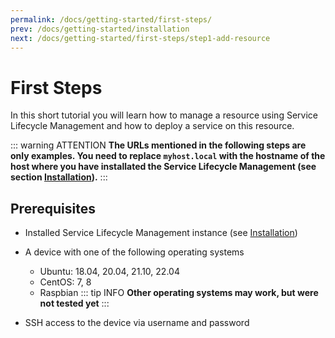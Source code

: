 ```yaml
---
permalink: /docs/getting-started/first-steps/
prev: /docs/getting-started/installation
next: /docs/getting-started/first-steps/step1-add-resource
---
```


# First Steps

In this short tutorial you will learn how to manage a resource using Service Lifecycle Management and how to deploy a service on this resource.

::: warning ATTENTION
**The  URLs mentioned in the following steps are only examples. You need to replace `myhost.local` with the hostname of the host where you have installated the Service Lifecycle Management (see section [Installation](/docs/getting-started/installation/#start)).**
:::

## Prerequisites
* Installed Service Lifecycle Management instance (see [Installation](/docs/getting-started/installation/))
* A device with one of the following operating systems 
    * Ubuntu: 18.04, 20.04, 21.10, 22.04
    * CentOS: 7, 8 
    * Raspbian
::: tip INFO
**Other operating systems may work, but were not tested yet**
:::

* SSH access to the device via username and password

